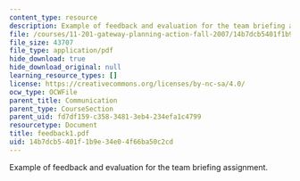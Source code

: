 ```yaml
---
content_type: resource
description: Example of feedback and evaluation for the team briefing assignment.
file: /courses/11-201-gateway-planning-action-fall-2007/14b7dcb5401f1b9e34e04f66ba50c2cd_feedback1.pdf
file_size: 43707
file_type: application/pdf
hide_download: true
hide_download_original: null
learning_resource_types: []
license: https://creativecommons.org/licenses/by-nc-sa/4.0/
ocw_type: OCWFile
parent_title: Communication
parent_type: CourseSection
parent_uid: fd7df159-c358-3481-3eb4-234efa1c4799
resourcetype: Document
title: feedback1.pdf
uid: 14b7dcb5-401f-1b9e-34e0-4f66ba50c2cd
---
```

Example of feedback and evaluation for the team briefing assignment.